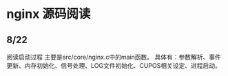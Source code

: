 # nginx  源码阅读

## 8/22 
  阅读启动过程 主要是src/core/nginx.c中的main函数。
  具体有：参数解析、事件更新、内存初始化、信号处理、LOG文件初始化、CUPOS相关设定、进程启动。
  
